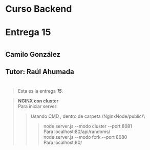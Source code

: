 # **Curso Backend**
# Entrega 15
#
## Camilo González
## Tutor: Raúl Ahumada
#

>Esta es la entrega ***15***.

>**NGINX con cluster**\
>Para iniciar server:
>>Usando CMD , dentro de carpeta /NginxNode/public/\
>>>node server.js --modo cluster --port 8081\
>Para localhost:80/api/randoms/\
>node server.js --modo fork --port 8080\
>Para localhost:80/
